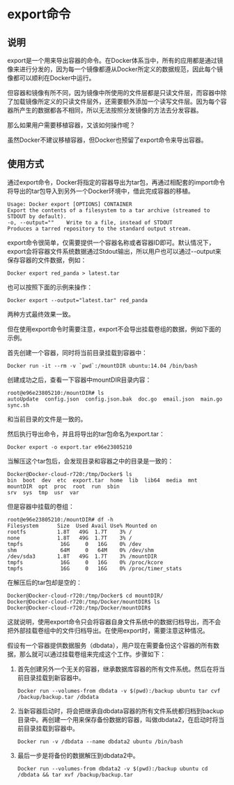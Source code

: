 # export命令

## 说明

export是一个用来导出容器的命令。在Docker体系当中，所有的应用都是通过镜像来进行分发的，因为每一个镜像都遵从Docker所定义的数据规范，因此每个镜像都可以顺利在Docker中运行。

但容器和镜像有所不同，因为镜像中所使用的文件层都是只读文件层，而容器中除了加载镜像所定义的只读文件层外，还需要额外添加一个读写文件层。因为每个容器所产生的数据都各不相同，所以无法按照分发镜像的方法去分发容器。

那么如果用户需要移植容器，又该如何操作呢？

虽然Docker不建议移植容器，但Docker也预留了export命令来导出容器。

## 使用方式

通过export命令，Docker将指定的容器导出为tar包，再通过相配套的import命令将导出的tar包导入到另外一个Docker环境中，借此完成容器的移植。

```shell
Usage: Docker export [OPTIONS] CONTAINER
Export the contents of a filesystem to a tar archive (streamed to STDOUT by default).
-o, --output=""    Write to a file, instead of STDOUT
Produces a tarred repository to the standard output stream.
```

export命令很简单，仅需要提供一个容器名称或者容器ID即可。默认情况下，export会将容器文件系统数据通过Stdout输出，所以用户也可以通过--output来保存容器的文件数据，例如：

```shell
Docker export red_panda > latest.tar
```

也可以按照下面的示例来操作：

```shell
Docker export --output="latest.tar" red_panda
```

两种方式最终效果一致。

但在使用export命令时需要注意，export不会导出挂载卷组的数据，例如下面的示例。

首先创建一个容器，同时将当前目录挂载到容器中：

```shell
Docker run -it --rm -v `pwd`:/mountDIR ubuntu:14.04 /bin/bash
```

创建成功之后，查看一下容器中mountDIR目录内容：

```shell
root@e96e23805210:/mountDIR# ls
autoUpdate  config.json  config.json.bak  doc.go  email.json  main.go  sync.sh
```

和当前目录的文件是一致的。

然后执行导出命令，并且将导出的tar包命名为export.tar：

```shell
Docker export -o export.tar e96e23805210
```

当解压这个tar包后，会发现目录和容器之中的目录是一致的：

```shel
Docker@Docker-cloud-r720:/tmp/Docker$ ls
bin  boot  dev  etc  export.tar  home  lib  lib64  media  mnt  mountDIR  opt  proc  root  run  sbin
srv  sys  tmp  usr  var
```

但是容器中挂载的卷组：

```shell
root@e96e23805210:/mountDIR# df -h
Filesystem      Size  Used Avail Use% Mounted on
rootfs          1.8T   49G  1.7T    3% /
none            1.8T   49G  1.7T    3% /
tmpfs            16G     0   16G    0% /dev
shm              64M     0   64M    0% /dev/shm
/dev/sda3       1.8T   49G  1.7T    3% /mountDIR
tmpfs            16G     0   16G    0% /proc/kcore
tmpfs            16G     0   16G    0% /proc/timer_stats
```

在解压后的tar包却是空的：

```shell
Docker@Docker-cloud-r720:/tmp/Docker$ cd mountDIR/
Docker@Docker-cloud-r720:/tmp/Docker/mountDIR$ ls
Docker@Docker-cloud-r720:/tmp/Docker/mountDIR$
```

这就说明，使用export命令只会将容器自身文件系统中的数据归档导出，而不会把外部挂载卷组中的文件归档导出。在使用export时，需要注意这种情况。

假设有一个容器提供数据服务（dbdata），用户现在需要备份这个容器的所有数据，那么就可以通过挂载卷组来完成这个工作。步骤如下：

1. 首先创建另外一个无关的容器，继承数据库容器的所有文件系统。然后在将当前目录挂载到新容器中。

   ```shell
   Docker run --volumes-from dbdata -v $(pwd):/backup ubuntu tar cvf /backup/backup.tar /dbdata
   ```

2. 当新容器启动时，将会把继承自dbdata容器的所有文件系统都归档到backup目录中。再创建一个用来保存备份数据的容器，叫做dbdata2，在启动时将当前目录挂载到容器中。

   ```shell
   Docker run -v /dbdata --name dbdata2 ubuntu /bin/bash
   ```

3. 最后一步是将备份的数据解压到dbdata2中。

   ```shell
   Docker run --volumes-from dbdata2 -v $(pwd):/backup ubuntu cd /dbdata && tar xvf /backup/backup.tar
   ```

